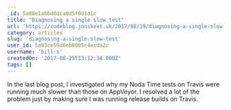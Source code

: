 ```yaml
---
_id: 5a88e1abbd6dca0d5f0d1d1c
title: "Diagnosing a single slow test"
url: 'https://codeblog.jonskeet.uk/2017/08/19/diagnosing-a-single-slow-test/'
category: articles
slug: 'diagnosing-a-single-slow-test'
user_id: 5a83ce59d6eb0005c4ecda2c
username: 'bill-s'
createdOn: '2017-08-25T13:12:34.000Z'
tags: []
---
```


In the last blog post, I investigated why my Noda Time tests on Travis were running much slower than those on AppVeyor. I resolved a lot of the problem just by making sure I was running release builds on Travis.
